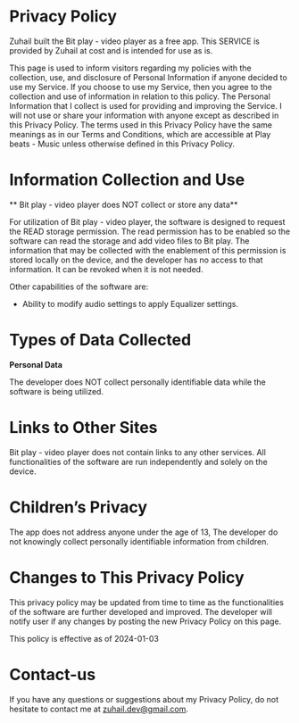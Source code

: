 # Privacy Policy

Zuhail built the Bit play - video player as a free app. This SERVICE is provided by Zuhail at cost and is intended for use as is.

This page is used to inform visitors regarding my policies with the collection, use, and disclosure of Personal Information if anyone decided to use my Service.
If you choose to use my Service, then you agree to the collection and use of information in relation to this policy. The Personal Information that I collect is used for providing and improving the Service.
I will not use or share your information with anyone except as described in this Privacy Policy.
The terms used in this Privacy Policy have the same meanings as in our Terms and Conditions, which are accessible at Play beats - Music unless otherwise defined in this Privacy Policy.

# Information Collection and Use

** Bit play - video player does NOT collect or store any data**

For utilization of Bit play - video player, the software is designed to request the READ storage permission. The read permission has to be enabled so the software can read the storage and add video files to Bit play.
The information that may be collected with the enablement of this permission is stored locally on the device, and the developer has no access to that information. It can be revoked when it is not needed.

Other capabilities of the software are:
* Ability to modify audio settings to apply Equalizer settings.

# Types of Data Collected

**Personal Data**

The developer does NOT collect personally identifiable data while the software is being utilized.

# Links to Other Sites


Bit play - video player does not contain links to any other services. All functionalities of the software are run independently and solely on the device.

# Children’s Privacy

The app does not address anyone under the age of 13, The developer do not knowingly collect personally identifiable information from children.

# Changes to This Privacy Policy

This privacy policy may be updated from time to time as the functionalities of the software are further developed and improved. The developer will notify user if any changes by posting the new Privacy Policy on this page.

This policy is effective as of 2024-01-03


# Contact-us

If you have any questions or suggestions about my Privacy Policy, do not hesitate to contact me at zuhail.dev@gmail.com.
